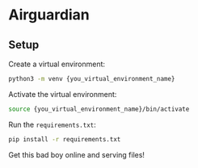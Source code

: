 # Airguardian

## Setup

Create a virtual environment:

```bash
python3 -m venv {you_virtual_environment_name}
```

Activate the virtual environment:

```bash
source {you_virtual_environment_name}/bin/activate
```

Run the `requirements.txt`:

```bash
pip install -r requirements.txt
```

Get this bad boy online and serving files!

```bash
